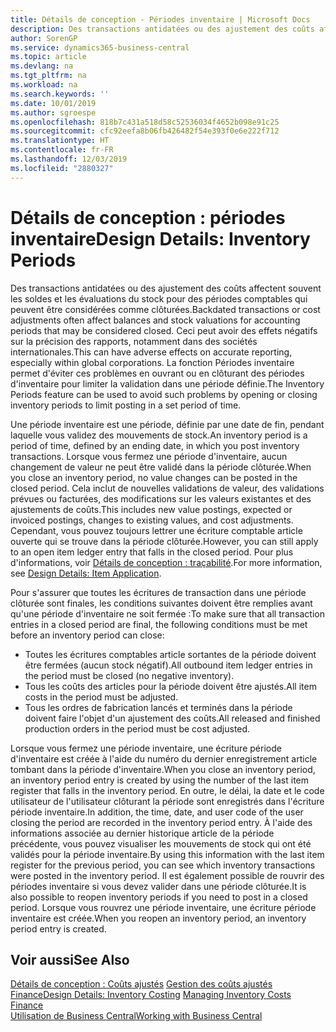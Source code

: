 ```yaml
---
title: Détails de conception - Périodes inventaire | Microsoft Docs
description: Des transactions antidatées ou des ajustement des coûts affectent souvent les soldes et les évaluations du stock pour des périodes comptables qui peuvent être considérées comme clôturées. Ceci peut avoir des effets négatifs sur la précision des rapports, notamment dans des sociétés internationales. La fonction Périodes inventaire permet d'éviter ces problèmes en ouvrant ou en clôturant des périodes d'inventaire pour limiter la validation dans une période définie.
author: SorenGP
ms.service: dynamics365-business-central
ms.topic: article
ms.devlang: na
ms.tgt_pltfrm: na
ms.workload: na
ms.search.keywords: ''
ms.date: 10/01/2019
ms.author: sgroespe
ms.openlocfilehash: 818b7c431a518d58c52536034f4652b098e91c25
ms.sourcegitcommit: cfc92eefa8b06fb426482f54e393f0e6e222f712
ms.translationtype: HT
ms.contentlocale: fr-FR
ms.lasthandoff: 12/03/2019
ms.locfileid: "2880327"
---
```

# <a name="design-details-inventory-periods"></a><span data-ttu-id="e2111-105">Détails de conception : périodes inventaire</span><span class="sxs-lookup"><span data-stu-id="e2111-105">Design Details: Inventory Periods</span></span>
<span data-ttu-id="e2111-106">Des transactions antidatées ou des ajustement des coûts affectent souvent les soldes et les évaluations du stock pour des périodes comptables qui peuvent être considérées comme clôturées.</span><span class="sxs-lookup"><span data-stu-id="e2111-106">Backdated transactions or cost adjustments often affect balances and stock valuations for accounting periods that may be considered closed.</span></span> <span data-ttu-id="e2111-107">Ceci peut avoir des effets négatifs sur la précision des rapports, notamment dans des sociétés internationales.</span><span class="sxs-lookup"><span data-stu-id="e2111-107">This can have adverse effects on accurate reporting, especially within global corporations.</span></span> <span data-ttu-id="e2111-108">La fonction Périodes inventaire permet d'éviter ces problèmes en ouvrant ou en clôturant des périodes d'inventaire pour limiter la validation dans une période définie.</span><span class="sxs-lookup"><span data-stu-id="e2111-108">The Inventory Periods feature can be used to avoid such problems by opening or closing inventory periods to limit posting in a set period of time.</span></span>  

 <span data-ttu-id="e2111-109">Une période inventaire est une période, définie par une date de fin, pendant laquelle vous validez des mouvements de stock.</span><span class="sxs-lookup"><span data-stu-id="e2111-109">An inventory period is a period of time, defined by an ending date, in which you post inventory transactions.</span></span> <span data-ttu-id="e2111-110">Lorsque vous fermez une période d'inventaire, aucun changement de valeur ne peut être validé dans la période clôturée.</span><span class="sxs-lookup"><span data-stu-id="e2111-110">When you close an inventory period, no value changes can be posted in the closed period.</span></span> <span data-ttu-id="e2111-111">Cela inclut de nouvelles validations de valeur, des validations prévues ou facturées, des modifications sur les valeurs existantes et des ajustements de coûts.</span><span class="sxs-lookup"><span data-stu-id="e2111-111">This includes new value postings, expected or invoiced postings, changes to existing values, and cost adjustments.</span></span> <span data-ttu-id="e2111-112">Cependant, vous pouvez toujours lettrer une écriture comptable article ouverte qui se trouve dans la période clôturée.</span><span class="sxs-lookup"><span data-stu-id="e2111-112">However, you can still apply to an open item ledger entry that falls in the closed period.</span></span> <span data-ttu-id="e2111-113">Pour plus d'informations, voir [Détails de conception : traçabilité](design-details-item-application.md).</span><span class="sxs-lookup"><span data-stu-id="e2111-113">For more information, see [Design Details: Item Application](design-details-item-application.md).</span></span>  

 <span data-ttu-id="e2111-114">Pour s'assurer que toutes les écritures de transaction dans une période clôturée sont finales, les conditions suivantes doivent être remplies avant qu'une période d'inventaire ne soit fermée :</span><span class="sxs-lookup"><span data-stu-id="e2111-114">To make sure that all transaction entries in a closed period are final, the following conditions must be met before an inventory period can close:</span></span>  

-   <span data-ttu-id="e2111-115">Toutes les écritures comptables article sortantes de la période doivent être fermées (aucun stock négatif).</span><span class="sxs-lookup"><span data-stu-id="e2111-115">All outbound item ledger entries in the period must be closed (no negative inventory).</span></span>  
-   <span data-ttu-id="e2111-116">Tous les coûts des articles pour la période doivent être ajustés.</span><span class="sxs-lookup"><span data-stu-id="e2111-116">All item costs in the period must be adjusted.</span></span>  
-   <span data-ttu-id="e2111-117">Tous les ordres de fabrication lancés et terminés dans la période doivent faire l'objet d'un ajustement des coûts.</span><span class="sxs-lookup"><span data-stu-id="e2111-117">All released and finished production orders in the period must be cost adjusted.</span></span>  

 <span data-ttu-id="e2111-118">Lorsque vous fermez une période inventaire, une écriture période d'inventaire est créée à l'aide du numéro du dernier enregistrement article tombant dans la période d'inventaire.</span><span class="sxs-lookup"><span data-stu-id="e2111-118">When you close an inventory period, an inventory period entry is created by using the number of the last item register that falls in the inventory period.</span></span> <span data-ttu-id="e2111-119">En outre, le délai, la date et le code utilisateur de l'utilisateur clôturant la période sont enregistrés dans l'écriture période inventaire.</span><span class="sxs-lookup"><span data-stu-id="e2111-119">In addition, the time, date, and user code of the user closing the period are recorded in the inventory period entry.</span></span> <span data-ttu-id="e2111-120">À l'aide des informations associée au dernier historique article de la période précédente, vous pouvez visualiser les mouvements de stock qui ont été validés pour la période inventaire.</span><span class="sxs-lookup"><span data-stu-id="e2111-120">By using this information with the last item register for the previous period, you can see which inventory transactions were posted in the inventory period.</span></span> <span data-ttu-id="e2111-121">Il est également possible de rouvrir des périodes inventaire si vous devez valider dans une période clôturée.</span><span class="sxs-lookup"><span data-stu-id="e2111-121">It is also possible to reopen inventory periods if you need to post in a closed period.</span></span> <span data-ttu-id="e2111-122">Lorsque vous rouvrez une période inventaire, une écriture période inventaire est créée.</span><span class="sxs-lookup"><span data-stu-id="e2111-122">When you reopen an inventory period, an inventory period entry is created.</span></span>  

## <a name="see-also"></a><span data-ttu-id="e2111-123">Voir aussi</span><span class="sxs-lookup"><span data-stu-id="e2111-123">See Also</span></span>  
 <span data-ttu-id="e2111-124">[Détails de conception : Coûts ajustés](design-details-inventory-costing.md) [Gestion des coûts ajustés](finance-manage-inventory-costs.md) [Finance](finance.md)</span><span class="sxs-lookup"><span data-stu-id="e2111-124">[Design Details: Inventory Costing](design-details-inventory-costing.md) [Managing Inventory Costs](finance-manage-inventory-costs.md) [Finance](finance.md)</span></span>  
 [<span data-ttu-id="e2111-125">Utilisation de Business Central</span><span class="sxs-lookup"><span data-stu-id="e2111-125">Working with Business Central</span></span>](ui-work-product.md)
